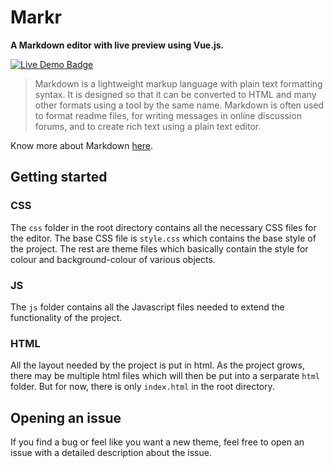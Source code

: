 # Markr
**A Markdown editor with live preview using Vue.js.**

[![Live Demo Badge](https://img.shields.io/badge/Markr-Live%20Demo-blue.svg?&style=for-the-badge)](https://faraazahmad.github.io/markr/)

> Markdown is a lightweight markup language with plain text formatting syntax. It is 
designed so that it can be converted to HTML and many other formats using a tool by the same name. Markdown is often used to format readme files, for writing messages in online discussion forums, and to create rich text using a plain text editor.

Know more about Markdown [here](https://guides.github.com/features/mastering-markdown/).


## Getting started

### CSS
The `css` folder in the root directory contains all the necessary CSS files for the editor. The base CSS file is `style.css` which contains the base style of the project. The rest are theme files which basically contain the style for colour and background-colour of various objects.

### JS
The `js` folder contains all the Javascript files needed to extend the functionality of the project.

### HTML
All the layout needed by the project is put in html. As the project grows, there may be multiple html files which will then be put into a serparate `html` folder. But for now, there is only `index.html` in the root directory.

## Opening an issue
If you find a bug or feel like you want a new theme, feel free to open an issue with a detailed description about the issue.